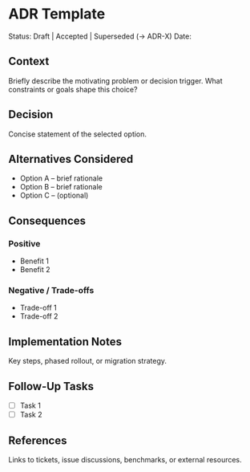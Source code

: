 # ADR Template

Status: Draft | Accepted | Superseded (-> ADR-X)
Date: <ISO Date>

## Context
Briefly describe the motivating problem or decision trigger. What constraints or goals shape this choice?

## Decision
Concise statement of the selected option.

## Alternatives Considered
- Option A – brief rationale
- Option B – brief rationale
- Option C – (optional)

## Consequences
### Positive
- Benefit 1
- Benefit 2

### Negative / Trade-offs
- Trade-off 1
- Trade-off 2

## Implementation Notes
Key steps, phased rollout, or migration strategy.

## Follow-Up Tasks
- [ ] Task 1
- [ ] Task 2

## References
Links to tickets, issue discussions, benchmarks, or external resources.
